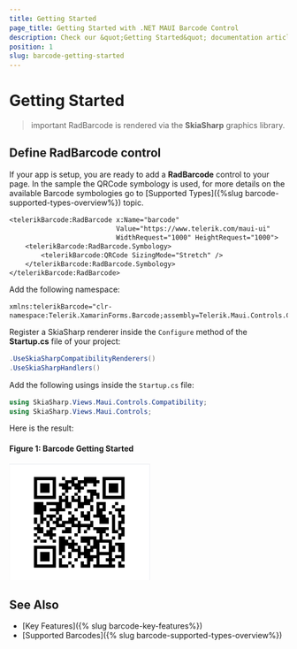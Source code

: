 ```yaml
---
title: Getting Started
page_title: Getting Started with .NET MAUI Barcode Control 
description: Check our &quot;Getting Started&quot; documentation article for Telerik Barcode for .NET MAUI.
position: 1
slug: barcode-getting-started
---
```


# Getting Started

>important RadBarcode is rendered via the **SkiaSharp** graphics library.

## Define RadBarcode control

If your app is setup, you are ready to add a **RadBarcode** control to your page. In the sample the QRCode symbology is used, for more details on the available Barcode symbologies go to [Supported Types]({%slug barcode-supported-types-overview%}) topic.

```XAML
<telerikBarcode:RadBarcode x:Name="barcode" 
	                       Value="https://www.telerik.com/maui-ui"                               
	                       WidthRequest="1000" HeightRequest="1000">
    <telerikBarcode:RadBarcode.Symbology>
        <telerikBarcode:QRCode SizingMode="Stretch" />
    </telerikBarcode:RadBarcode.Symbology>
</telerikBarcode:RadBarcode>
```

Add the following namespace:

```XAML
xmlns:telerikBarcode="clr-namespace:Telerik.XamarinForms.Barcode;assembly=Telerik.Maui.Controls.Compatibility"
```

Register a SkiaSharp renderer inside the `Configure` method of the **Startup.cs** file of your project:

```C#
.UseSkiaSharpCompatibilityRenderers()
.UseSkiaSharpHandlers()    
```

Add the following usings inside the `Startup.cs` file:

```C#
using SkiaSharp.Views.Maui.Controls.Compatibility;
using SkiaSharp.Views.Maui.Controls;
```

Here is the result:

#### Figure 1: Barcode Getting Started

![Getting Started Example](images/barcode_getting_started.png)

## See Also

- [Key Features]({% slug barcode-key-features%})
- [Supported Barcodes]({% slug barcode-supported-types-overview%})
